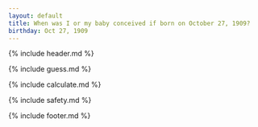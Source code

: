 ```yaml
---
layout: default
title: When was I or my baby conceived if born on October 27, 1909?
birthday: Oct 27, 1909
---
```


{% include header.md %}

{% include guess.md %}

{% include calculate.md %}

{% include safety.md %}

{% include footer.md %}



